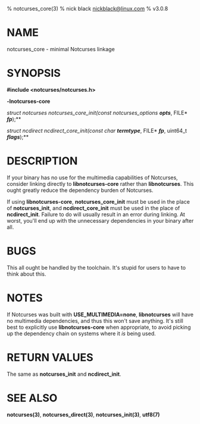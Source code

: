 % notcurses_core(3)
% nick black <nickblack@linux.com>
% v3.0.8

# NAME

notcurses_core - minimal Notcurses linkage

# SYNOPSIS

**#include <notcurses/notcurses.h>**

**-lnotcurses-core**

**struct notcurses* notcurses_core_init(const notcurses_options* ***opts***, FILE* ***fp***);**

**struct ncdirect* ncdirect_core_init(const char* ***termtype***, FILE* ***fp***, uint64_t ***flags***);**

# DESCRIPTION

If your binary has no use for the multimedia capabilities of Notcurses,
consider linking directly to **libnotcurses-core** rather than
**libnotcurses**. This ought greatly reduce the dependency burden of
Notcurses.

If using **libnotcurses-core**, **notcurses_core_init** must be
used in the place of **notcurses_init**, and **ncdirect_core_init** must
be used in the place of **ncdirect_init**. Failure to do will usually
result in an error during linking. At worst, you'll end up with the
unnecessary dependencies in your binary after all.

# BUGS

This all ought be handled by the toolchain. It's stupid for users to have
to think about this.

# NOTES

If Notcurses was built with **USE_MULTIMEDIA=none**, **libnotcurses** will
have no multimedia dependencies, and thus this won't save anything. It's
still best to explicitly use **libnotcurses-core** when appropriate, to
avoid picking up the dependency chain on systems where it *is* being used.

# RETURN VALUES

The same as **notcurses_init** and **ncdirect_init**.

# SEE ALSO

**notcurses(3)**,
**notcurses_direct(3)**,
**notcurses_init(3)**,
**utf8(7)**
